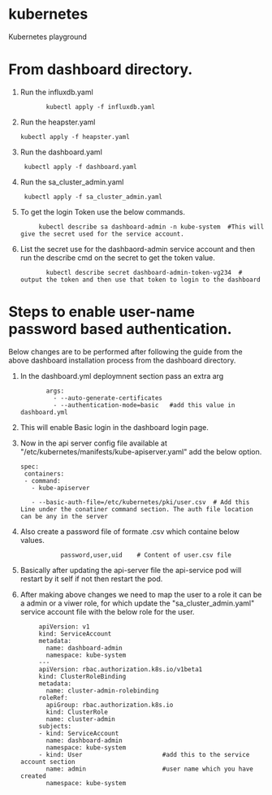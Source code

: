 # kubernetes
Kubernetes playground

# From dashboard directory.

1. Run the influxdb.yaml

              kubectl apply -f influxdb.yaml             
2. Run the heapster.yaml

       kubectl apply -f heapster.yaml
3. Run the dashboard.yaml
       
        kubectl apply -f dashboard.yaml
4. Run the sa_cluster_admin.yaml

        kubectl apply -f sa_cluster_admin.yaml

5. To get the login Token use the below commands.

            kubectl describe sa dashboard-admin -n kube-system  #This will give the secret used for the service account.
     
6. List the secret use for the dashbaord-admin service account and then run the describe cmd on the secret  to get the token value.

              kubectl describe secret dashboard-admin-token-vg234  # output the token and then use that token to login to the dashboard
     


# Steps to enable user-name password based authentication.
Below changes are to be performed after following the guide from the above dashboard installation process from the dashboard directory.
1. In the dashboard.yml deploymnent section pass an extra arg 
        
              args:
                - --auto-generate-certificates
                - --authentication-mode=basic   #add this value in dashboard.yml
2. This will enable Basic login in the dashboard login page.

3. Now in the api server config file available at "/etc/kubernetes/manifests/kube-apiserver.yaml"  add the below option.

       spec:
        containers:
        - command:
          - kube-apiserver
          
          - --basic-auth-file=/etc/kubernetes/pki/user.csv  # Add this Line under the conatiner command section. The auth file location can be any in the server
          
4. Also create a password file of formate .csv which containe below values.
                
                  password,user,uid    # Content of user.csv file

5. Basically after updating the api-server file the api-service pod will restart by it self if not then restart the pod.

5. After making above changes we need to map the user to a role it can be a admin or a viwer role, for which update the "sa_cluster_admin.yaml" service account file with the below role for the user.

            apiVersion: v1
            kind: ServiceAccount
            metadata:
              name: dashboard-admin
              namespace: kube-system
            ---
            apiVersion: rbac.authorization.k8s.io/v1beta1
            kind: ClusterRoleBinding
            metadata:
              name: cluster-admin-rolebinding
            roleRef:
              apiGroup: rbac.authorization.k8s.io
              kind: ClusterRole
              name: cluster-admin
            subjects:
            - kind: ServiceAccount
              name: dashboard-admin
              namespace: kube-system
            - kind: User                      #add this to the service account section
              name: admin                     #user name which you have created
              namespace: kube-system
